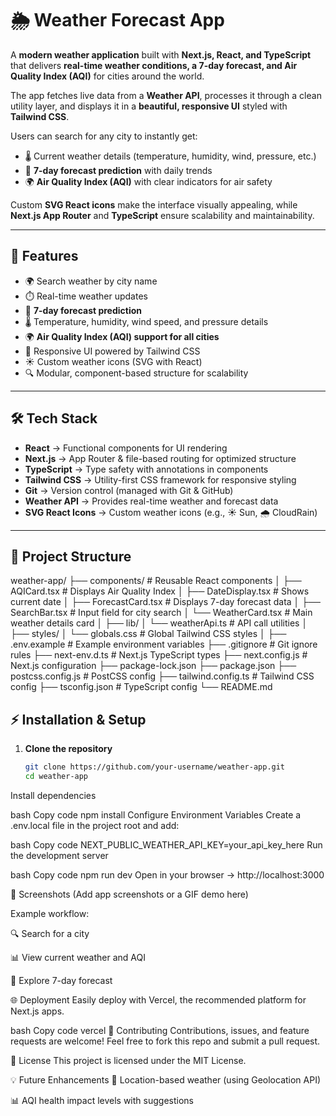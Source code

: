 # 🌦️ Weather Forecast App

A **modern weather application** built with **Next.js, React, and TypeScript** that delivers **real-time weather conditions, a 7-day forecast, and Air Quality Index (AQI)** for cities around the world.  

The app fetches live data from a **Weather API**, processes it through a clean utility layer, and displays it in a **beautiful, responsive UI** styled with **Tailwind CSS**.  

Users can search for any city to instantly get:
- 🌡️ Current weather details (temperature, humidity, wind, pressure, etc.)
- 📅 **7-day forecast prediction** with daily trends
- 🌍 **Air Quality Index (AQI)** with clear indicators for air safety  

Custom **SVG React icons** make the interface visually appealing, while **Next.js App Router** and **TypeScript** ensure scalability and maintainability.

---

## 🚀 Features
- 🌍 Search weather by city name  
- ⏱️ Real-time weather updates  
- 📅 **7-day forecast prediction**  
- 🌡️ Temperature, humidity, wind speed, and pressure details  
- 🌍 **Air Quality Index (AQI) support for all cities**  
- 🎨 Responsive UI powered by Tailwind CSS  
- ☀️ Custom weather icons (SVG with React)  
- 🔍 Modular, component-based structure for scalability  

---

## 🛠️ Tech Stack
- **React** → Functional components for UI rendering  
- **Next.js** → App Router & file-based routing for optimized structure  
- **TypeScript** → Type safety with annotations in components  
- **Tailwind CSS** → Utility-first CSS framework for responsive styling  
- **Git** → Version control (managed with Git & GitHub)  
- **Weather API** → Provides real-time weather and forecast data  
- **SVG React Icons** → Custom weather icons (e.g., ☀️ Sun, 🌧️ CloudRain)  

---

## 📂 Project Structure
weather-app/
├── components/ # Reusable React components
│ ├── AQICard.tsx # Displays Air Quality Index
│ ├── DateDisplay.tsx # Shows current date
│ ├── ForecastCard.tsx # Displays 7-day forecast data
│ ├── SearchBar.tsx # Input field for city search
│ └── WeatherCard.tsx # Main weather details card
│
├── lib/
│ └── weatherApi.ts # API call utilities
│
├── styles/
│ └── globals.css # Global Tailwind CSS styles
│
├── .env.example # Example environment variables
├── .gitignore # Git ignore rules
├── next-env.d.ts # Next.js TypeScript types
├── next.config.js # Next.js configuration
├── package-lock.json
├── package.json
├── postcss.config.js # PostCSS config
├── tailwind.config.ts # Tailwind CSS config
├── tsconfig.json # TypeScript config
└── README.md

## ⚡ Installation & Setup

1. **Clone the repository**
   ```bash
   git clone https://github.com/your-username/weather-app.git
   cd weather-app
Install dependencies

bash
Copy code
npm install
Configure Environment Variables
Create a .env.local file in the project root and add:

bash
Copy code
NEXT_PUBLIC_WEATHER_API_KEY=your_api_key_here
Run the development server

bash
Copy code
npm run dev
Open in your browser → http://localhost:3000

📸 Screenshots
(Add app screenshots or a GIF demo here)

Example workflow:

🔍 Search for a city

📊 View current weather and AQI

📅 Explore 7-day forecast

🌐 Deployment
Easily deploy with Vercel, the recommended platform for Next.js apps.

bash
Copy code
vercel
🤝 Contributing
Contributions, issues, and feature requests are welcome!
Feel free to fork this repo and submit a pull request.

📜 License
This project is licensed under the MIT License.

💡 Future Enhancements
📍 Location-based weather (using Geolocation API)


📊 AQI health impact levels with suggestions
